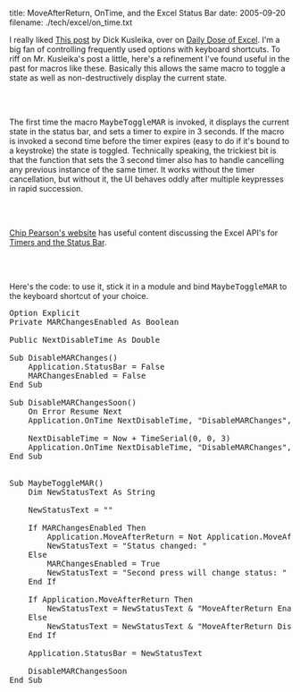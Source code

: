 title: MoveAfterReturn, OnTime, and the Excel Status Bar
date: 2005-09-20
filename: ./tech/excel/on_time.txt


I really liked
<a href="http://www.dicks-blog.com/archives/2005/09/19/move-after-selection/#comments">
This post</a> by Dick Kusleika, over on <a href="http://www.dicks-blog.com">Daily Dose
of Excel</a>. I'm a big fan of controlling frequently used options with keyboard
shortcuts. To riff on Mr. Kusleika's post a little, here's a refinement I've found
useful in the past for macros like these. Basically this allows the same macro
to toggle a state as well as non-destructively display the current state.

<br><br>

The first time the macro <tt>MaybeToggleMAR</tt> is invoked, it displays the
current state in the status bar, and sets a timer to expire in 3 seconds.
If the macro is invoked a second time before the timer expires (easy to do
if it's bound to a keystroke) the state is toggled. Technically speaking,
the trickiest bit is that the function that sets the 3 second timer also has
to handle cancelling any previous instance of the same timer. It works without
the timer cancellation, but without it, the UI behaves oddly after multiple
keypresses in rapid succession.

<br><br>

<a href="http://www.cpearson.com/excel.htm">Chip Pearson's website</a> has
useful content discussing the Excel API's for
<a href="http://www.cpearson.com/excel/ontime.htm">Timers and the 
<a href="http://www.cpearson.com/excel/StatusBar.htm">Status Bar</a>. 

<br><br>

Here's the code: to use it, stick it in a module and bind <tt>MaybeToggleMAR</tt>
to the keyboard shortcut of your choice.

<pre>
Option Explicit
Private MARChangesEnabled As Boolean

Public NextDisableTime As Double

Sub DisableMARChanges()
    Application.StatusBar = False
    MARChangesEnabled = False
End Sub

Sub DisableMARChangesSoon()
    On Error Resume Next
    Application.OnTime NextDisableTime, "DisableMARChanges", , False
    
    NextDisableTime = Now + TimeSerial(0, 0, 3)
    Application.OnTime NextDisableTime, "DisableMARChanges", , True
End Sub


Sub MaybeToggleMAR()
    Dim NewStatusText As String
    
    NewStatusText = ""
    
    If MARChangesEnabled Then
        Application.MoveAfterReturn = Not Application.MoveAfterReturn
        NewStatusText = "Status changed: "
    Else
        MARChangesEnabled = True
        NewStatusText = "Second press will change status: "
    End If
            
    If Application.MoveAfterReturn Then
        NewStatusText = NewStatusText & "MoveAfterReturn Enabled"
    Else
        NewStatusText = NewStatusText & "MoveAfterReturn Disabled"
    End If
                
    Application.StatusBar = NewStatusText
    
    DisableMARChangesSoon
End Sub
</pre>

